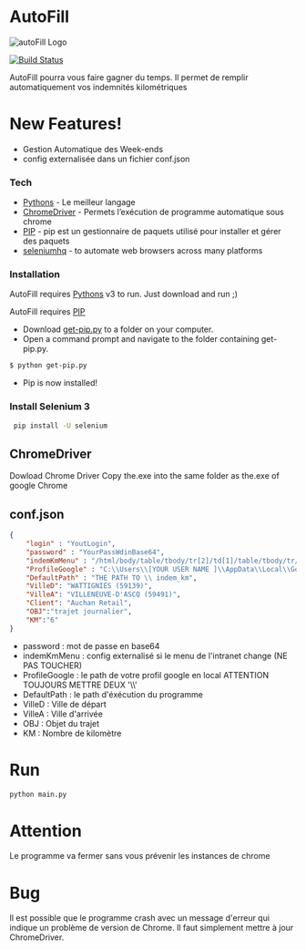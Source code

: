 # AutoFill

![autoFill Logo](https://raw.githubusercontent.com/jeremy59710/indem_km/master/autofill.JPG)

[![Build Status](https://travis-ci.org/joemccann/dillinger.svg?branch=master)](https://travis-ci.org/joemccann/dillinger)

AutoFill pourra vous faire gagner du temps.
Il permet de remplir automatiquement vos indemnités kilométriques

# New Features!

  - Gestion Automatique des Week-ends
  - config externalisée dans un fichier conf.json

### Tech

* [Pythons](https://www.python.org/) - Le meilleur langage 
* [ChromeDriver](https://chromedriver.chromium.org/) - Permets l’exécution de programme automatique sous chrome  
* [PIP](https://www.liquidweb.com/kb/install-pip-windows/) - pip est un gestionnaire de paquets utilisé pour installer et gérer des paquets
* [seleniumhq](https://www.seleniumhq.org/projects/webdriver/) - to automate web browsers across many platforms


### Installation

AutoFill requires [Pythons](https://www.python.org/) v3 to run.
Just download  and run ;) 

AutoFill requires [PIP](https://www.liquidweb.com/kb/install-pip-windows/)
- Download [get-pip.py](https://bootstrap.pypa.io/get-pip.py) to a folder on your computer.
- Open a command prompt and navigate to the folder containing get-pip.py.
```sh
$ python get-pip.py
```
- Pip is now installed!

### Install Selenium 3

```sh
 pip install -U selenium
```


## ChromeDriver
Dowload Chrome Driver
Copy the.exe into the same folder as the.exe of google Chrome

## conf.json
````json
{
    "login" : "YoutLogin",
    "password" : "YourPassWdinBase64",
    "indemKmMenu" : "/html/body/table/tbody/tr[2]/td[1]/table/tbody/tr/td/table/tbody/tr[4]/td/table/tbody/tr[2]/td/table/tbody/tr[4]/td/div/div",
    "ProfileGoogle" : "C:\\Users\\[YOUR USER NAME ]\\AppData\\Local\\Google\\Chrome\\User Data",
    "DefaultPath" : "THE PATH TO \\ indem_km",
    "VilleD": "WATTIGNIES (59139)",
    "VilleA": "VILLENEUVE-D'ASCQ (59491)",
    "Client": "Auchan Retail",
    "OBJ":"trajet journalier",
    "KM":"6"
}
`````

- password : mot de passe en base64
- indemKmMenu : config externalisé si le menu de l'intranet change (NE PAS TOUCHER)
- ProfileGoogle : le path de votre profil google en local ATTENTION TOUJOURS METTRE DEUX  '\\\\' 
- DefaultPath : le path d'éxécution du programme 
- VilleD  : Ville de départ
- VilleA : Ville d'arrivée
- OBJ : Objet du trajet
- KM : Nombre de kilomètre 

# Run

```sh
python main.py
````
# Attention 

Le programme va fermer sans vous prévenir les instances de chrome 

# Bug 

Il est possible que le programme crash avec un message d'erreur qui indique un problème de version de Chrome.
Il faut simplement mettre à jour ChromeDriver.